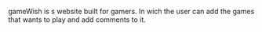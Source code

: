gameWish is s website built for gamers. In wich the user can add the games that wants to play and add comments to it.
 
 
